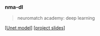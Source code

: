 ### nma-dl
> neuromatch academy: deep learning

[[Unet model](./notebooks/cell-segmentation.ipynb)] [[project slides](./results/cell-segmentation.pdf)]
